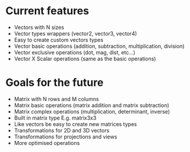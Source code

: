 # Current features 

- Vectors with N sizes
- Vector types wrappers (vector2, vector3, vector4)
- Easy to create custom vectors types
- Vector basic operations (addition, subtraction, multiplication, division)
- Vector exclusive operations (dot, mag, dist, etc...)
- Vector X Scalar operations (same as the basic operations)

# Goals for the future

- Matrix with N rows and M columns
- Matrix basic operations (matrix addition and matrix subtraction)
- Matrix complex operations (multiplication, determinant, inverse)
- Built in matrix type E.g. matrix3x3
- Like vectors be easy to create new matrices types
- Transformations for 2D and 3D vectors
- Transformations for projections and views
- More optimised operations
